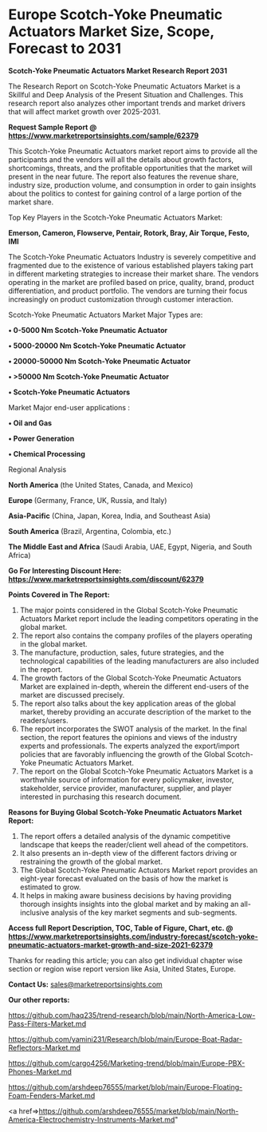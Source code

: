  # Europe Scotch-Yoke Pneumatic Actuators Market Size, Scope, Forecast to 2031

<strong>Scotch-Yoke Pneumatic Actuators Market Research Report 2031</strong>

The Research Report on Scotch-Yoke Pneumatic Actuators Market is a Skillful and Deep Analysis of the Present Situation and Challenges. This research report also analyzes other important trends and market drivers that will affect market growth over 2025-2031.

<strong>Request Sample Report @ <a href=https://www.marketreportsinsights.com/sample/62379>https://www.marketreportsinsights.com/sample/62379</a></strong>

This Scotch-Yoke Pneumatic Actuators market report aims to provide all the participants and the vendors will all the details about growth factors, shortcomings, threats, and the profitable opportunities that the market will present in the near future. The report also features the revenue share, industry size, production volume, and consumption in order to gain insights about the politics to contest for gaining control of a large portion of the market share.

Top Key Players in the Scotch-Yoke Pneumatic Actuators Market:

<strong>Emerson, Cameron, Flowserve, Pentair, Rotork, Bray, Air Torque, Festo, IMI</strong>

The Scotch-Yoke Pneumatic Actuators Industry is severely competitive and fragmented due to the existence of various established players taking part in different marketing strategies to increase their market share. The vendors operating in the market are profiled based on price, quality, brand, product differentiation, and product portfolio. The vendors are turning their focus increasingly on product customization through customer interaction.

Scotch-Yoke Pneumatic Actuators Market Major Types are:

<strong>• 0-5000 Nm Scotch-Yoke Pneumatic Actuator

• 5000-20000 Nm Scotch-Yoke Pneumatic Actuator

• 20000-50000 Nm Scotch-Yoke Pneumatic Actuator

• >50000 Nm Scotch-Yoke Pneumatic Actuator

• Scotch-Yoke Pneumatic Actuators</strong>

Market Major end-user applications :

<strong>• Oil and Gas

• Power Generation

• Chemical Processing</strong>

Regional Analysis

</u><strong><b>North America</b></strong> (the United States, Canada, and Mexico)

<strong><b>Europe </b></strong>(Germany, France, UK, Russia, and Italy)

<strong><b>Asia-Pacific</b></strong> (China, Japan, Korea, India, and Southeast Asia)

<strong><b>South America</b></strong> (Brazil, Argentina, Colombia, etc.)

<strong><b>The Middle East and Africa</b></strong> (Saudi Arabia, UAE, Egypt, Nigeria, and South Africa)

<strong>Go For Interesting Discount Here: <a href=https://www.marketreportsinsights.com/discount/62379>https://www.marketreportsinsights.com/discount/62379</a></strong>

<strong>Points Covered in The Report:</strong>
<ol>
  <li>The major points considered in the Global Scotch-Yoke Pneumatic Actuators Market report include the leading competitors operating in the global market.</li>
  <li>The report also contains the company profiles of the players operating in the global market.</li>
  <li>The manufacture, production, sales, future strategies, and the technological capabilities of the leading manufacturers are also included in the report.</li>
  <li>The growth factors of the Global Scotch-Yoke Pneumatic Actuators Market are explained in-depth, wherein the different end-users of the market are discussed precisely.</li>
  <li>The report also talks about the key application areas of the global market, thereby providing an accurate description of the market to the readers/users.</li>
  <li>The report incorporates the SWOT analysis of the market. In the final section, the report features the opinions and views of the industry experts and professionals. The experts analyzed the export/import policies that are favorably influencing the growth of the Global Scotch-Yoke Pneumatic Actuators Market.</li>
  <li>The report on the Global Scotch-Yoke Pneumatic Actuators Market is a worthwhile source of information for every policymaker, investor, stakeholder, service provider, manufacturer, supplier, and player interested in purchasing this research document.</li>
</ol>
<strong>Reasons for Buying Global Scotch-Yoke Pneumatic Actuators Market Report:</strong>

<ol>
  <li>The report offers a detailed analysis of the dynamic competitive landscape that keeps the reader/client well ahead of the competitors.</li>
  <li>It also presents an in-depth view of the different factors driving or restraining the growth of the global market.</li>
  <li>The Global Scotch-Yoke Pneumatic Actuators Market report provides an eight-year forecast evaluated on the basis of how the market is estimated to grow.</li>
  <li>It helps in making aware business decisions by having providing thorough insights insights into the global market and by making an all-inclusive analysis of the key market segments and sub-segments.</li>
</ol>
<strong>Access full Report Description, TOC, Table of Figure, Chart, etc. @ <a href=https://www.marketreportsinsights.com/industry-forecast/scotch-yoke-pneumatic-actuators-market-growth-and-size-2021-62379>https://www.marketreportsinsights.com/industry-forecast/scotch-yoke-pneumatic-actuators-market-growth-and-size-2021-62379</a></strong>


Thanks for reading this article; you can also get individual chapter wise section or region wise report version like Asia, United States, Europe.

<strong>Contact Us:</strong>
sales@marketreportsinsights.com

<strong>Our other reports:</strong>

<a href=https://github.com/haq235/trend-research/blob/main/North-America-Low-Pass-Filters-Market.md>https://github.com/haq235/trend-research/blob/main/North-America-Low-Pass-Filters-Market.md</a>

<a href=https://github.com/yamini231/Research/blob/main/Europe-Boat-Radar-Reflectors-Market.md>https://github.com/yamini231/Research/blob/main/Europe-Boat-Radar-Reflectors-Market.md</a>

<a href=https://github.com/cargo4256/Marketing-trend/blob/main/Europe-PBX-Phones-Market.md>https://github.com/cargo4256/Marketing-trend/blob/main/Europe-PBX-Phones-Market.md</a>

<a href=https://github.com/arshdeep76555/market/blob/main/Europe-Floating-Foam-Fenders-Market.md>https://github.com/arshdeep76555/market/blob/main/Europe-Floating-Foam-Fenders-Market.md</a>

<a href=>https://github.com/arshdeep76555/market/blob/main/North-America-Electrochemistry-Instruments-Market.md</a>"
